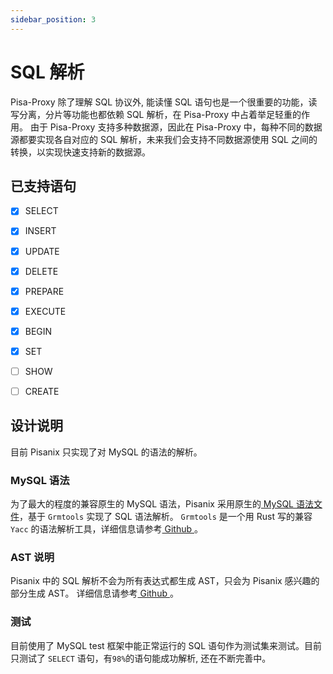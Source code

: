 ```yaml
---
sidebar_position: 3
---
```


# SQL 解析

Pisa-Proxy 除了理解 SQL 协议外, 能读懂 SQL 语句也是一个很重要的功能，读写分离，分片等功能也都依赖 SQL 解析，在 Pisa-Proxy 中占着举足轻重的作用。
由于 Pisa-Proxy 支持多种数据源，因此在 Pisa-Proxy 中，每种不同的数据源都要实现各自对应的 SQL 解析，未来我们会支持不同数据源使用 SQL 之间的转换，以实现快速支持新的数据源。

## 已支持语句
- [x] SELECT
- [x] INSERT
- [x] UPDATE
- [x] DELETE
- [x] PREPARE
- [x] EXECUTE
- [x] BEGIN
- [x] SET
- [ ] SHOW
- [ ] CREATE


## 设计说明
目前 Pisanix 只实现了对 MySQL 的语法的解析。

### MySQL 语法
为了最大的程度的兼容原生的 MySQL 语法，Pisanix 采用原生的[ MySQL 语法文件](https://github.com/mysql/mysql-server/blob/8.0/sql/sql_yacc.yy)，基于 `Grmtools` 实现了 SQL 语法解析。
 `Grmtools` 是一个用 Rust 写的兼容 `Yacc` 的语法解析工具，详细信息请参考[ Github ](https://github.com/softdevteam/grmtools.git)。

### AST 说明
Pisanix 中的 SQL 解析不会为所有表达式都生成 AST，只会为 Pisanix 感兴趣的部分生成 AST。
详细信息请参考[ Github ](https://github.com/database-mesh/pisanix/tree/master/pisa-proxy/parser/mysql/src/ast)。

### 测试
目前使用了 MySQL test 框架中能正常运行的 SQL 语句作为测试集来测试。目前只测试了 `SELECT` 语句，有`98%`的语句能成功解析, 还在不断完善中。


